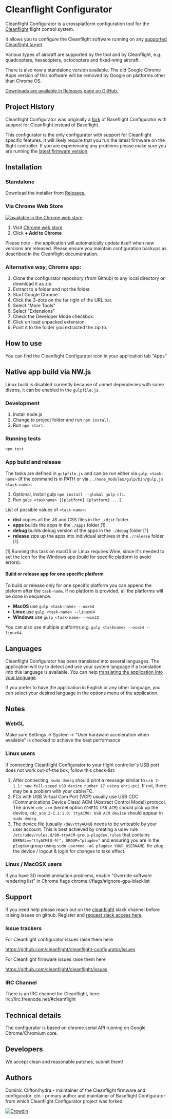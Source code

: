# Cleanflight Configurator

Cleanflight Configurator is a crossplatform configuration tool for the [Cleanflight](http://cleanflight.com/) flight control system.

It allows you to configure the Cleanflight software running on any [supported Cleanflight target](https://github.com/cleanflight/cleanflight/blob/master/docs/Boards.md).

Various types of aircraft are supported by the tool and by Cleanflight, e.g. quadcopters, hexacopters, octocopters and fixed-wing aircraft.

There is also now a standalone version available.  The old Google Chrome Apps version of this software will be removed by Google on platforms other than Chrome OS. 

[Downloads are available in Releases page on GitHub.](https://github.com/cleanflight/cleanflight-configurator/releases)

## Project History

Cleanflight Configurator was originally a [fork](#credits) of Baseflight Configurator with support for Cleanflight instead of Baseflight.

This configurator is the only configurator with support for Cleanflight specific features. It will likely require that you run the latest firmware on the flight controller.
If you are experiencing any problems please make sure you are running the [latest firmware version](https://github.com/cleanflight/cleanflight/releases/latest).

## Installation

### Standalone

Download the installer from [Releases.](https://github.com/cleanflight/cleanflight-configurator/releases)

### Via Chrome Web Store

[![available in the Chrome web store](https://developer.chrome.com/webstore/images/ChromeWebStore_Badge_v2_206x58.png)](https://chrome.google.com/webstore/detail/cleanflight-configurator/enacoimjcgeinfnnnpajinjgmkahmfgb)

1. Visit [Chrome web store](https://chrome.google.com/webstore/detail/cleanflight-configurator/enacoimjcgeinfnnnpajinjgmkahmfgb)
2. Click **+ Add to Chrome**

Please note - the application will automatically update itself when new versions are released.  Please ensure you maintain configuration backups as described in the Cleanflight documentation.

### Alternative way, Chrome app:

1. Clone the configurator repository (from Github) to any local directory or download it as zip.
2. Extract to a folder and not the folder.
3. Start Google Chrome.
4. Click the 3-dots on the far right of the URL bar.
5. Select "More Tools"
6. Select "Extensions"
7. Check the Developer Mode checkbox.
8. Click on load unpacked extension.
9. Point it to the folder you extracted the zip to.

## How to use

You can find the Cleanflight Configurator icon in your application tab "Apps"

## Native app build via NW.js

Linux build is disabled currently because of unmet dependecies with some distros, it can be enabled in the `gulpfile.js`.

### Development

1. Install node.js
2. Change to project folder and run `npm install`.
3. Run `npm start`.

### Running tests

`npm test`

### App build and release

The tasks are defined in `gulpfile.js` and can be run either via `gulp <task-name>` (if the command is in PATH or via `../node_modules/gulp/bin/gulp.js <task-name>`:

1. Optional, install gulp `npm install --global gulp-cli`.
2. Run `gulp <taskname> [[platform] [platform] ...]`.

List of possible values of `<task-name>`:
* **dist** copies all the JS and CSS files in the `./dist` folder.
* **apps** builds the apps in the `./apps` folder [1].
* **debug** builds debug version of the apps in the `./debug` folder [1].
* **release** zips up the apps into individual archives in the `./release` folder [1]. 

[1] Running this task on macOS or Linux requires Wine, since it's needed to set the icon for the Windows app (build for specific platform to avoid errors).

#### Build or release app for one specific platform
To build or release only for one specific platform you can append the plaform after the `task-name`.
If no platform is provided, all the platforms will be done in sequence.

* **MacOS** use `gulp <task-name> --osx64`
* **Linux** use `gulp <task-name> --linux64`
* **Windows** use `gulp <task-name> --win32`

You can also use multiple platforms e.g. `gulp <taskname> --osx64 --linux64`.

## Languages

Cleanflight Configurator has been translated into several languages. The application will try to detect and use your system language if a translation into this language is available. You can help [translating the application into your language](https://crowdin.com/project/cleanflight-configurator).

If you prefer to have the application in English or any other language, you can select your desired language in the options menu of the application.

## Notes

### WebGL

Make sure Settings -> System -> "User hardware acceleration when available" is checked to achieve the best performance

### Linux users

If connecting Cleanflight Configurator to your flight controller's USB port does not work out-of-the box, follow this check-list:

1. After connecting, `sudo dmesg` should print a message similar to `usb 2-1.1: new full-speed USB device number 17 using ehci-pci`. If not, there may be a problem with your cable/FC.
2. FCs with USB Virtual Com Port (VCP) usually use USB CDC (Communications Device Class) ACM (Abstract Control Model) protocol. The driver `cdc_acm` (kernel option `CONFIG_USB_ACM`) should pick up the device, `cdc_acm 2-1.1:1.0: ttyACM0: USB ACM device` should appear in `sudo dmesg`.
3. The device file (usually `/dev/ttyACM0`) needs to be writeable by your user account. This is best achieved by creating a udev rule `/etc/udev/rules.d/90-ttyACM-group-plugdev.rules` that contains `KERNEL=="ttyACM[0-9]", GROUP="plugdev"` and ensuring you are in the `plugdev` group using `sudo usermod -aG plugdev YOUR_USERNAME`. Re-plug the device / logout & login for changes to take effect.

### Linux / MacOSX users

If you have 3D model animation problems, enable "Override software rendering list" in Chrome flags chrome://flags/#ignore-gpu-blacklist

## Support

If you need help please reach out on the [cleanflight](https://cleanflight.slack.com/) slack channel before raising issues on github. Register and [request slack access here](http://cleanflight.com/slack).

### Issue trackers

For Cleanflight configurator issues raise them here

https://github.com/cleanflight/cleanflight-configurator/issues

For Cleanflight firmware issues raise them here

https://github.com/cleanflight/cleanflight/issues

### IRC Channel

There is an IRC channel for Cleanflight, here: irc://irc.freenode.net/#cleanflight

## Technical details

The configurator is based on chrome.serial API running on Google Chrome/Chromium core.

## Developers

We accept clean and reasonable patches, submit them!

## Authors

Dominic Clifton/hydra - maintainer of the Cleanflight firmware and configurator. 
ctn - primary author and maintainer of Baseflight Configurator from which Cleanflight Configurator project was forked.


[![Crowdin](https://d322cqt584bo4o.cloudfront.net/cleanflight-configurator/localized.svg)](https://crowdin.com/project/cleanflight-configurator)
